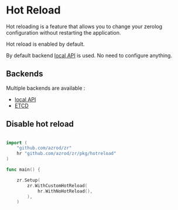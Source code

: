 # Hot Reload 

Hot reloading is a feature that allows you to change your zerolog configuration without restarting the application.

Hot reload is enabled by default.

By default backend [local API](../backends/local_api.md) is used. No need to configure anything.

## Backends 

Multiple backends are available : 

* [local API](../backends/local_api.md)
* [ETCD](../backends/etcd.md)

## Disable hot reload

``` go linenums="1" hl_lines="9 10 11"

import (
	"github.com/azrod/zr"
	hr "github.com/azrod/zr/pkg/hotreload"
)

func main() {

	zr.Setup(
		zr.WithCustomHotReload(
			hr.WithNoHotReload(),
		),
	)

```
